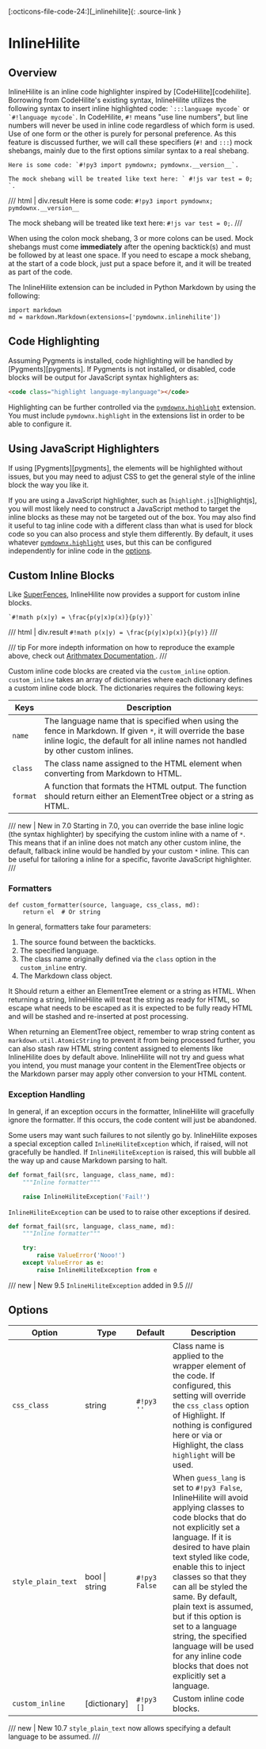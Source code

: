 [:octicons-file-code-24:][_inlinehilite]{: .source-link }

# InlineHilite

## Overview

InlineHilite is an inline code highlighter inspired by [CodeHilite][codehilite]. Borrowing from CodeHilite's existing
syntax, InlineHilite utilizes the following syntax to insert inline highlighted code: `` `:::language mycode` `` or
`` `#!language mycode` ``.  In CodeHilite, ` #! ` means "use line numbers", but line numbers will never be used in
inline code regardless of which form is used. Use of one form or the other is purely for personal preference. As this
feature is discussed further, we will call these specifiers (` #! ` and ` ::: `) mock shebangs, mainly due to the first
options similar syntax to a real shebang.

```text title="Inline Highlighted Code"
Here is some code: `#!py3 import pymdownx; pymdownx.__version__`.

The mock shebang will be treated like text here: ` #!js var test = 0; `.
```

/// html | div.result
Here is some code: `#!py3 import pymdownx; pymdownx.__version__`

The mock shebang will be treated like text here: ` #!js var test = 0; `.
///


When using the colon mock shebang, 3 or more colons can be used.  Mock shebangs must come **immediately** after the
opening backtick(s) and must be followed by at least one space.  If you need to escape a mock shebang, at the start of a
code block, just put a space before it, and it will be treated as part of the code.

The InlineHilite extension can be included in Python Markdown by using the following:

```py3
import markdown
md = markdown.Markdown(extensions=['pymdownx.inlinehilite'])
```

## Code Highlighting

Assuming Pygments is installed, code highlighting will be handled by [Pygments][pygments]. If Pygments is not installed,
or disabled, code blocks will be output for JavaScript syntax highlighters as:


```html
<code class="highlight language-mylanguage"></code>
```

Highlighting can be further controlled via the [`pymdownx.highlight`](./highlight.md) extension. You must include
`pymdownx.highlight` in the extensions list in order to be able to configure it.

## Using JavaScript Highlighters

If using [Pygments][pygments], the elements will be highlighted without issues, but you may need to adjust CSS to get
the general style of the inline block the way you like it.

If you are using a JavaScript highlighter, such as [`highlight.js`][highlightjs], you will most likely need to construct
a JavaScript method to target the inline blocks as these may not be targeted out of the box. You may also find it useful
to tag inline code with a different class than what is used for block code so you can also process and style them
differently. By default, it uses whatever [`pymdownx.highlight`](./highlight.md) uses, but this can be configured
independently for inline code in the [options](#options).

## Custom Inline Blocks

Like [SuperFences](./superfences.md), InlineHilite now provides a support for custom inline blocks.

```text title="Inline Math"
`#!math p(x|y) = \frac{p(y|x)p(x)}{p(y)}`
```

/// html | div.result
`#!math p(x|y) = \frac{p(y|x)p(x)}{p(y)}`
///

/// tip
For more indepth information on how to reproduce the example above, check out [Arithmatex Documentation
](./arithmatex.md#alternative-math-blocks).
///

Custom inline code blocks are created via the `custom_inline` option.  `custom_inline` takes an array of dictionaries
where each dictionary defines a custom inline code block. The dictionaries requires the following keys:

Keys        | Description
----------- | -----------
`name`      | The language name that is specified when using the fence in Markdown. If given `*`, it will override the base inline logic, the default for all inline names not handled by other custom inlines.
`class`     | The class name assigned to the HTML element when converting from Markdown to HTML.
`format`    | A function that formats the HTML output. The function should return either an ElementTree object or a string as HTML.

/// new | New in 7.0
Starting in 7.0, you can override the base inline logic (the syntax highlighter) by specifying the custom inline
with a name of `*`. This means that if an inline does not match any other custom inline, the default, fallback
inline would be handled by your custom `*` inline. This can be useful for tailoring a inline for a specific,
favorite JavaScript highlighter.
///

### Formatters

```py3
def custom_formatter(source, language, css_class, md):
    return el  # Or string
```

In general, formatters take four parameters:

1.  The source found between the backticks.
2.  The specified language.
3.  The class name originally defined via the `class` option in the `custom_inline` entry.
4.  The Markdown class object.

It Should return a either an ElementTree element or a string as HTML. When returning a string, InlineHilite will treat
the string as ready for HTML, so escape what needs to be escaped as it is expected to be fully ready HTML and will be
stashed and re-inserted at post processing.

When returning an ElementTree object, remember to wrap string content as `markdown.util.AtomicString` to prevent it from
being processed further, you can also stash raw HTML string content assigned to elements like InlineHilite does by
default above. InlineHilite will not try and guess what you intend, you must manage your content in the ElementTree
objects or the Markdown parser may apply other conversion to your HTML content.

### Exception Handling

In general, if an exception occurs in the formatter, InlineHilite will gracefully ignore the formatter. If this occurs,
the code content will just be abandoned.

Some users may want such failures to not silently go by. InlineHilite exposes a special exception called
`InlineHiliteException` which, if raised, will not gracefully be handled. If `InlineHiliteException` is raised, this
will bubble all the way up and cause Markdown parsing to halt.

```py
def format_fail(src, language, class_name, md):
    """Inline formatter"""

    raise InlineHiliteException('Fail!')
```

`InlineHiliteException` can be used to to raise other exceptions if desired.


```py
def format_fail(src, language, class_name, md):
    """Inline formatter"""

    try:
        raise ValueError('Nooo!')
    except ValueError as e:
        raise InlineHiliteException from e
```

/// new | New 9.5
`InlineHiliteException` added in 9.5
///

## Options

Option                    | Type            | Default       | Description
------------------------- | --------------- | ------------- | -----------
`css_class`               | string          | `#!py3 ''`    | Class name is applied to the wrapper element of the code. If configured, this setting will override the `css_class` option of Highlight. If nothing is configured here or via or Highlight, the class `highlight` will be used.
`style_plain_text`        | bool \| string  | `#!py3 False` | When `guess_lang` is set to `#!py3 False`, InlineHilite will avoid applying classes to code blocks that do not explicitly set a language. If it is desired to have plain text styled like code, enable this to inject classes so that they can all be styled the same. By default, plain text is assumed, but if this option is set to a language string, the specified language will be used for any inline code blocks that does not explicitly set a language.
`custom_inline`           | [dictionary]    | `#!py3 []`    | Custom inline code blocks.

/// new | New 10.7
`style_plain_text` now allows specifying a default language to be assumed.
///
